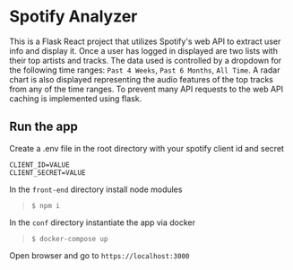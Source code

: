 # Spotify Analyzer

This is a Flask React project that utilizes Spotify's web API to extract user info and display it.
Once a user has logged in displayed are two lists with their top artists and tracks. The data used is controlled by a dropdown for the following time ranges: `Past 4 Weeks`, `Past 6 Months`, `All Time`.
A radar chart is also displayed representing the audio features of the top tracks from any of the time ranges.
To prevent many API requests to the web API caching is implemented using flask.

## Run the app

Create a .env file in the root directory with your spotify client id and secret
```
CLIENT_ID=VALUE
CLIENT_SECRET=VALUE
```
In the `front-end` directory install node modules
> `$ npm i`

In the `conf` directory instantiate the app via docker
> `$ docker-compose up`

Open browser and go to `https://localhost:3000`
